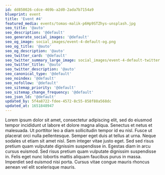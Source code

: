 ```yaml
---
id: dd850026-cdce-469b-a2d0-2ada7b7154a9
blueprint: event
title: 'Event #4'
featured_media: events/tomas-malik-p6Hp9STZhys-unsplash.jpg
seo_title: '@auto'
seo_description: '@default'
seo_generate_social_images: '@default'
seo_og_image: social_images/event-4-default-og.png
seo_og_title: '@auto'
seo_og_description: '@auto'
seo_twitter_card: '@default'
seo_twitter_summary_large_image: social_images/event-4-default-twitter.png
seo_twitter_title: '@auto'
seo_twitter_description: '@auto'
seo_canonical_type: '@default'
seo_noindex: '@default'
seo_nofollow: '@default'
seo_sitemap_priority: '@default'
seo_sitemap_change_frequency: '@default'
seo_json_ld: '@default'
updated_by: 5f4a8722-fdee-4572-8c55-858f88a568dc
updated_at: 1651848947
---
```

Lorem ipsum dolor sit amet, consectetur adipiscing elit, sed do eiusmod tempor incididunt ut labore et dolore magna aliqua. Senectus et netus et malesuada. Ut porttitor leo a diam sollicitudin tempor id eu nisl. Fusce ut placerat orci nulla pellentesque. Semper eget duis at tellus at urna. Neque sodales ut etiam sit amet nisl. Sem integer vitae justo eget. Sed sed risus pretium quam vulputate dignissim suspendisse in. Egestas diam in arcu cursus euismod. Sed risus pretium quam vulputate dignissim suspendisse in. Felis eget nunc lobortis mattis aliquam faucibus purus in massa. Imperdiet sed euismod nisi porta. Cursus vitae congue mauris rhoncus aenean vel elit scelerisque mauris.